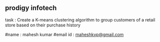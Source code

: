 ## prodigy infotech
task : Create a K-means clustering algorithm to group customers of a retail store based on their purchase history






#name : mahesh kumar 
#email id : maheshkvp@gmail.com
